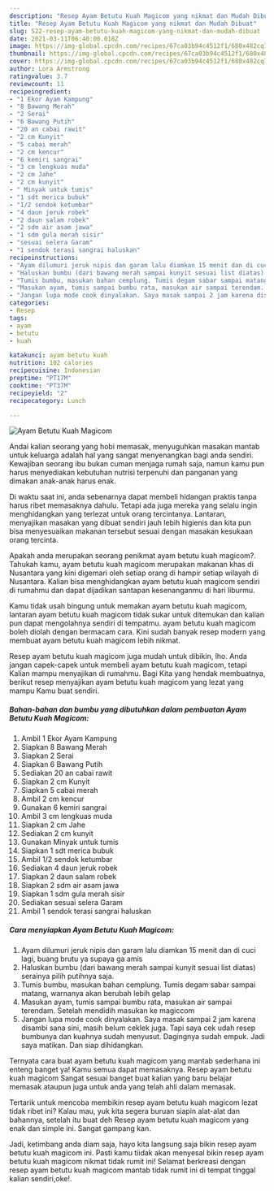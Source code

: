 ```yaml
---
description: "Resep Ayam Betutu Kuah Magicom yang nikmat dan Mudah Dibuat"
title: "Resep Ayam Betutu Kuah Magicom yang nikmat dan Mudah Dibuat"
slug: 522-resep-ayam-betutu-kuah-magicom-yang-nikmat-dan-mudah-dibuat
date: 2021-03-11T06:40:00.018Z
image: https://img-global.cpcdn.com/recipes/67ca03b94c4512f1/680x482cq70/ayam-betutu-kuah-magicom-foto-resep-utama.jpg
thumbnail: https://img-global.cpcdn.com/recipes/67ca03b94c4512f1/680x482cq70/ayam-betutu-kuah-magicom-foto-resep-utama.jpg
cover: https://img-global.cpcdn.com/recipes/67ca03b94c4512f1/680x482cq70/ayam-betutu-kuah-magicom-foto-resep-utama.jpg
author: Lora Armstrong
ratingvalue: 3.7
reviewcount: 11
recipeingredient:
- "1 Ekor Ayam Kampung"
- "8 Bawang Merah"
- "2 Serai"
- "6 Bawang Putih"
- "20 an cabai rawit"
- "2 cm Kunyit"
- "5 cabai merah"
- "2 cm kencur"
- "6 kemiri sangrai"
- "3 cm lengkuas muda"
- "2 cm Jahe"
- "2 cm kunyit"
- " Minyak untuk tumis"
- "1 sdt merica bubuk"
- "1/2 sendok ketumbar"
- "4 daun jeruk robek"
- "2 daun salam robek"
- "2 sdm air asam jawa"
- "1 sdm gula merah sisir"
- "sesuai selera Garam"
- "1 sendok terasi sangrai haluskan"
recipeinstructions:
- "Ayam dilumuri jeruk nipis dan garam lalu diamkan 15 menit dan di cuci lagi, buang brutu ya supaya ga amis"
- "Haluskan bumbu (dari bawang merah sampai kunyit sesuai list diatas) serainya pilih putihnya saja."
- "Tumis bumbu, masukan bahan cemplung. Tumis degam sabar sampai matang, warnanya akan berubah lebih gelap"
- "Masukan ayam, tumis sampai bumbu rata, masukan air sampai terendam. Setelah mendidih masukan ke magiccom"
- "Jangan lupa mode cook dinyalakan. Saya masak sampai 2 jam karena disambi sana sini, masih belum ceklek juga. Tapi saya cek udah resep bumbunya dan kuahnya sudah menyusut. Dagingnya sudah empuk. Jadi saya matikan. Dan siap dihidangkan."
categories:
- Resep
tags:
- ayam
- betutu
- kuah

katakunci: ayam betutu kuah 
nutrition: 102 calories
recipecuisine: Indonesian
preptime: "PT17M"
cooktime: "PT37M"
recipeyield: "2"
recipecategory: Lunch

---
```



![Ayam Betutu Kuah Magicom](https://img-global.cpcdn.com/recipes/67ca03b94c4512f1/680x482cq70/ayam-betutu-kuah-magicom-foto-resep-utama.jpg)

Andai kalian seorang yang hobi memasak, menyuguhkan masakan mantab untuk keluarga adalah hal yang sangat menyenangkan bagi anda sendiri. Kewajiban seorang ibu bukan cuman menjaga rumah saja, namun kamu pun harus menyediakan kebutuhan nutrisi terpenuhi dan panganan yang dimakan anak-anak harus enak.

Di waktu  saat ini, anda sebenarnya dapat membeli hidangan praktis tanpa harus ribet memasaknya dahulu. Tetapi ada juga mereka yang selalu ingin menghidangkan yang terlezat untuk orang tercintanya. Lantaran, menyajikan masakan yang dibuat sendiri jauh lebih higienis dan kita pun bisa menyesuaikan makanan tersebut sesuai dengan masakan kesukaan orang tercinta. 



Apakah anda merupakan seorang penikmat ayam betutu kuah magicom?. Tahukah kamu, ayam betutu kuah magicom merupakan makanan khas di Nusantara yang kini digemari oleh setiap orang di hampir setiap wilayah di Nusantara. Kalian bisa menghidangkan ayam betutu kuah magicom sendiri di rumahmu dan dapat dijadikan santapan kesenanganmu di hari liburmu.

Kamu tidak usah bingung untuk memakan ayam betutu kuah magicom, lantaran ayam betutu kuah magicom tidak sukar untuk ditemukan dan kalian pun dapat mengolahnya sendiri di tempatmu. ayam betutu kuah magicom boleh diolah dengan bermacam cara. Kini sudah banyak resep modern yang membuat ayam betutu kuah magicom lebih nikmat.

Resep ayam betutu kuah magicom juga mudah untuk dibikin, lho. Anda jangan capek-capek untuk membeli ayam betutu kuah magicom, tetapi Kalian mampu menyajikan di rumahmu. Bagi Kita yang hendak membuatnya, berikut resep menyajikan ayam betutu kuah magicom yang lezat yang mampu Kamu buat sendiri.

<!--inarticleads1-->

##### Bahan-bahan dan bumbu yang dibutuhkan dalam pembuatan Ayam Betutu Kuah Magicom:

1. Ambil 1 Ekor Ayam Kampung
1. Siapkan 8 Bawang Merah
1. Siapkan 2 Serai
1. Siapkan 6 Bawang Putih
1. Sediakan 20 an cabai rawit
1. Siapkan 2 cm Kunyit
1. Siapkan 5 cabai merah
1. Ambil 2 cm kencur
1. Gunakan 6 kemiri sangrai
1. Ambil 3 cm lengkuas muda
1. Siapkan 2 cm Jahe
1. Sediakan 2 cm kunyit
1. Gunakan  Minyak untuk tumis
1. Siapkan 1 sdt merica bubuk
1. Ambil 1/2 sendok ketumbar
1. Sediakan 4 daun jeruk robek
1. Siapkan 2 daun salam robek
1. Siapkan 2 sdm air asam jawa
1. Siapkan 1 sdm gula merah sisir
1. Sediakan sesuai selera Garam
1. Ambil 1 sendok terasi sangrai haluskan




<!--inarticleads2-->

##### Cara menyiapkan Ayam Betutu Kuah Magicom:

1. Ayam dilumuri jeruk nipis dan garam lalu diamkan 15 menit dan di cuci lagi, buang brutu ya supaya ga amis
1. Haluskan bumbu (dari bawang merah sampai kunyit sesuai list diatas) serainya pilih putihnya saja.
1. Tumis bumbu, masukan bahan cemplung. Tumis degam sabar sampai matang, warnanya akan berubah lebih gelap
1. Masukan ayam, tumis sampai bumbu rata, masukan air sampai terendam. Setelah mendidih masukan ke magiccom
1. Jangan lupa mode cook dinyalakan. Saya masak sampai 2 jam karena disambi sana sini, masih belum ceklek juga. Tapi saya cek udah resep bumbunya dan kuahnya sudah menyusut. Dagingnya sudah empuk. Jadi saya matikan. Dan siap dihidangkan.




Ternyata cara buat ayam betutu kuah magicom yang mantab sederhana ini enteng banget ya! Kamu semua dapat memasaknya. Resep ayam betutu kuah magicom Sangat sesuai banget buat kalian yang baru belajar memasak ataupun juga untuk anda yang telah ahli dalam memasak.

Tertarik untuk mencoba membikin resep ayam betutu kuah magicom lezat tidak ribet ini? Kalau mau, yuk kita segera buruan siapin alat-alat dan bahannya, setelah itu buat deh Resep ayam betutu kuah magicom yang enak dan simple ini. Sangat gampang kan. 

Jadi, ketimbang anda diam saja, hayo kita langsung saja bikin resep ayam betutu kuah magicom ini. Pasti kamu tiidak akan menyesal bikin resep ayam betutu kuah magicom nikmat tidak rumit ini! Selamat berkreasi dengan resep ayam betutu kuah magicom mantab tidak rumit ini di tempat tinggal kalian sendiri,oke!.

